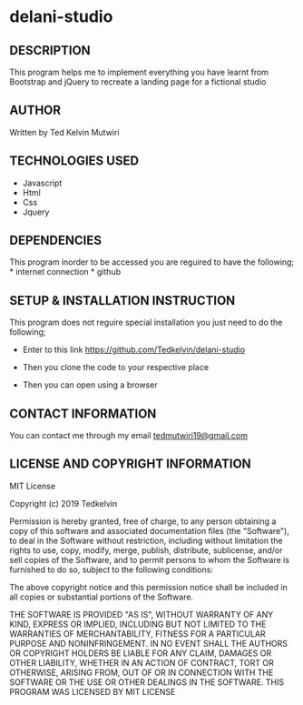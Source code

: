 # delani-studio

## DESCRIPTION
This  program helps me to implement   everything you have learnt from Bootstrap and jQuery to recreate a landing page for a fictional studio

## AUTHOR
Written by Ted Kelvin Mutwiri

## TECHNOLOGIES USED
   * Javascript
   * Html
   * Css
   * Jquery
  
## DEPENDENCIES
This program inorder to be accessed you are reguired to have the following;
    * internet connection
    * github
    
 ## SETUP & INSTALLATION INSTRUCTION
 This program does not reguire special installation you just need to do the following;
 
   * Enter to this link <a>https://github.com/Tedkelvin/delani-studio</a>
    
   * Then you clone the code to your respective place
    
   * Then you can open using a browser
    
  ## CONTACT INFORMATION
  You can contact me through my email <a>tedmutwiri19@gmail.com</a>
  
  ## LICENSE AND COPYRIGHT INFORMATION
MIT License

Copyright (c) 2019 Tedkelvin

Permission is hereby granted, free of charge, to any person obtaining a copy
of this software and associated documentation files (the "Software"), to deal
in the Software without restriction, including without limitation the rights
to use, copy, modify, merge, publish, distribute, sublicense, and/or sell
copies of the Software, and to permit persons to whom the Software is
furnished to do so, subject to the following conditions:

The above copyright notice and this permission notice shall be included in all
copies or substantial portions of the Software.

THE SOFTWARE IS PROVIDED "AS IS", WITHOUT WARRANTY OF ANY KIND, EXPRESS OR
IMPLIED, INCLUDING BUT NOT LIMITED TO THE WARRANTIES OF MERCHANTABILITY,
FITNESS FOR A PARTICULAR PURPOSE AND NONINFRINGEMENT. IN NO EVENT SHALL THE
AUTHORS OR COPYRIGHT HOLDERS BE LIABLE FOR ANY CLAIM, DAMAGES OR OTHER
LIABILITY, WHETHER IN AN ACTION OF CONTRACT, TORT OR OTHERWISE, ARISING FROM,
OUT OF OR IN CONNECTION WITH THE SOFTWARE OR THE USE OR OTHER DEALINGS IN THE
SOFTWARE.
THIS PROGRAM WAS LICENSED BY <a>MIT LICENSE</a>

